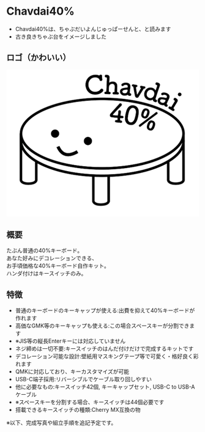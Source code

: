 # Chavdai40%
 - Chavdai40%は、ちゃぶだいよんじゅっぱーせんと、と読みます
 - 古き良きちゃぶ台をイメージしました

## ロゴ（かわいい）
![Logo](https://github.com/dvorak55/chavdai40/blob/master/logo_chavdai40/logo2-small.png)

## 概要
たぶん普通の40%キーボード。  
あなた好みにデコレーションできる、  
お手頃価格な40%キーボード自作キット。  
ハンダ付けはキースイッチのみ。  

## 特徴
 - 普通のキーボードのキーキャップが使える:出費を抑えて40%キーボードが作れます
 - 高価なGMK等のキーキャップも使える:この場合スペースキーが分割できます 
 - ※JIS等の縦長Enterキーには対応していません
 - ネジ締めは一切不要:キースイッチのはんだ付けだけで完成するキットです
 - デコレーション可能な設計:壁紙用マスキングテープ等で可愛く・格好良く彩れます
 - QMKに対応しており、キーカスタマイズが可能
 - USB-C端子採用:リバーシブルでケーブル取り回しやすい
 - 他に必要なもの:キースイッチ42個, キーキャップセット, USB-C to USB-Aケーブル 
 - ※スペースキーを分割する場合、キースイッチは44個必要です
 - 搭載できるキースイッチの種類:Cherry MX互換の物
 
 ※以下、完成写真や組立手順を追記予定です。

